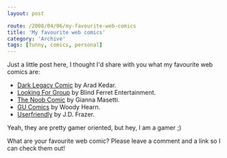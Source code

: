 ```yaml
---
layout: post

route: /2008/04/06/my-favourite-web-comics
title: 'My favourite web comics'
category: 'Archive'
tags: [funny, comics, personal]
---
```


Just a little post here, I thought I'd share with you what my favourite web
comics are:

- <a class="ph" target="_blank" rel="noopener noreferrer" href="http://www.darklegacycomics.com/">Dark
  Legacy Comic</a> by Arad Kedar.
- <a class="ph" target="_blank" rel="noopener noreferrer" href="http://www.lfgcomic.com/">Looking
  For Group</a> by Blind Ferret Entertainment.
- <a class="ph" target="_blank" rel="noopener noreferrer" href="http://www.thenoobcomic.com/">The
  Noob Comic</a> by Gianna Masetti.
- <a class="ph" target="_blank" rel="noopener noreferrer" href="http://gucomics.com/">GU
  Comics</a> by Woody Hearn.
- [Userfriendly](http://www.userfriendly.org/)
  by J.D. Frazer.

Yeah, they are pretty gamer oriented, but hey, I am a gamer ;)

What are your favourite web comic? Please leave a comment and a link so I can
check them out!
